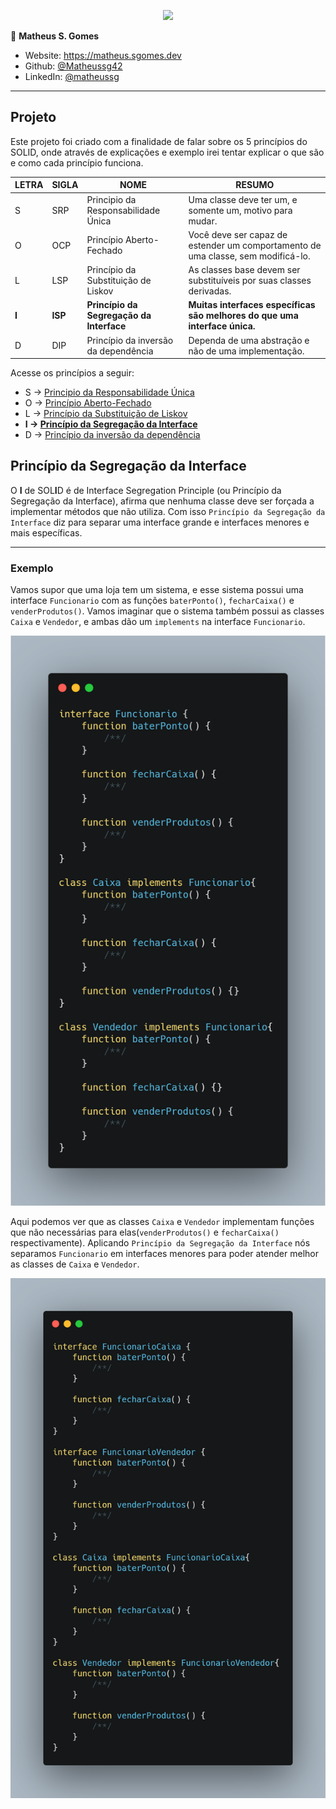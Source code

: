 <p align="center"><a target="_blank" href="https://matheus.sgomes.dev"><img src="https://matheus.sgomes.dev/img/logo_azul.png"></a></>


👤 **Matheus S. Gomes** 

* Website: https://matheus.sgomes.dev
* Github: [@Matheussg42](https://github.com/Matheussg42)
* LinkedIn: [@matheussg](https://linkedin.com/in/matheussg)

---

## Projeto

Este projeto foi criado com a finalidade de falar sobre os 5 princípios do SOLID, onde através de explicações e exemplo irei tentar explicar o que são e como cada princípio funciona.

LETRA       | SIGLA     | NOME                                  | RESUMO
------------|-----------|---------------------------------------|------------
S           | SRP       | Principio da Responsabilidade Única   | Uma classe deve ter um, e somente um, motivo para mudar.
O           | OCP       | Princípio Aberto-Fechado              | Você deve ser capaz de estender um comportamento de uma classe, sem modificá-lo.
L           | LSP       | Princípio da Substituição de Liskov   | As classes base devem ser substituíveis por suas classes derivadas.
**I**           | **ISP**      | **Princípio da Segregação da Interface**  | **Muitas interfaces específicas são melhores do que uma interface única.**
D           | DIP       | Princípio da inversão da dependência  | Dependa de uma abstração e não de uma implementação.

Acesse os princípios a seguir:
 
* S -> <a href="/SRP">Principio da Responsabilidade Única</a>
* O -> <a href="/OCP">Princípio Aberto-Fechado</a>
* L -> <a href="/LSP">Princípio da Substituição de Liskov</a>
* **I -> <a href="/ISP">Princípio da Segregação da Interface</a>**
* D -> <a href="/DIP">Princípio da inversão da dependência</a>

## Princípio da Segregação da Interface

O **I** de SOL**I**D é de Interface Segregation Principle (ou Princípio da Segregação da Interface), afirma que nenhuma classe deve ser forçada a implementar métodos que não utiliza. Com isso `Princípio da Segregação da Interface` diz para separar uma interface grande e interfaces menores e mais específicas.

---

### Exemplo

Vamos supor que uma loja tem um sistema, e esse sistema possui uma interface `Funcionario` com as funções `baterPonto()`, `fecharCaixa()` e `venderProdutos()`. Vamos imaginar que o sistema também possui as classes `Caixa` e `Vendedor`, e ambas dão um `implements` na interface `Funcionario`.

![](./assets/Funcionario.png)

Aqui podemos ver que as classes `Caixa` e `Vendedor` implementam funções que não necessárias para elas(`venderProdutos()` e `fecharCaixa()` respectivamente). Aplicando `Princípio da Segregação da Interface` nós separamos `Funcionario` em interfaces menores para poder atender melhor as classes de `Caixa` e `Vendedor`.

![](./assets/isp.png)